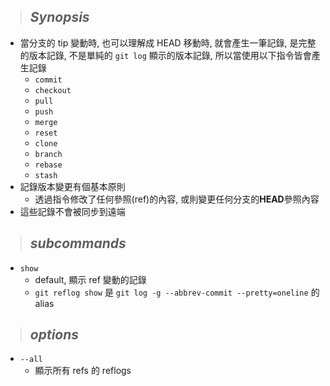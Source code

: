 > ## **_Synopsis_**

- 當分支的 tip 變動時, 也可以理解成 HEAD 移動時, 就會產生一筆記錄, 是完整的版本記錄, 不是單純的 `git log` 顯示的版本記錄, 所以當使用以下指令皆會產生記錄
  - `commit`
  - `checkout`
  - `pull`
  - `push`
  - `merge`
  - `reset`
  - `clone`
  - `branch`
  - `rebase`
  - `stash`
- 記錄版本變更有個基本原則
  - 透過指令修改了任何參照(ref)的內容, 或則變更任何分支的**HEAD**參照內容
- 這些記錄不會被同步到遠端

> ## **_subcommands_**

- `show`
  - default, 顯示 ref 變動的記錄
  - `git reflog show` 是 `git log -g --abbrev-commit --pretty=oneline` 的 alias

> ## **_options_**

- `--all`
  - 顯示所有 refs 的 reflogs

